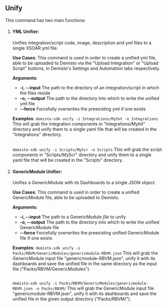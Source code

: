## Unify

This command has two main functions:

1. #### YML Unifier:

    Unifies integration/script code, image, description and yml files to a single XSOAR yml file.

    **Use Cases**:
    This command is used in order to create a unified yml file, able to be uploaded to Demisto via the
    "Upload Integration" or "Upload Script" buttons, in Demisto's Settings and Automation tabs respectively.

    **Arguments**:
    * **-i, --input**
      The path to the directory of an integration/script in which the files reside
    * **-o, --output**
      The path to the directory into which to write the unified yml file
    * **--force**
      Forcefully overwrites the preexisting yml if one exists

    **Examples**:
    `demisto-sdk unify -i Integrations/MyInt -o Integrations`
    This will grab the integration components in "Integrations/MyInt" directory and unify them to a single yaml file
    that will be created in the "Integrations" directory.
    <br/><br/>

    `demisto-sdk unify -i Scripts/MyScr -o Scripts`
    This will grab the script components in "Scripts/MyScr" directory and unify them to a single yaml file
    that will be created in the "Scripts" directory.

 2. #### GenericModule Unifier:

    Unifies a GenericModule with its Dashboards to a single JSON object.

    **Use Cases**:
    This command is used in order to create a unified GenericModule file, able to be uploaded to Demisto.

    **Arguments**:
    * **-i, --input**
      The path to a GenericModule *file* to unify
    * **-o, --output**
      The path to the directory into which to write the unified GenericModule file
    * **--force**
      Forcefully overwrites the preexisting unified GenericModule file if one exists

    **Examples**:
    `demisto-sdk unify -i Packs/RBVM/GenericModules/genericmodule-RBVM.json`
    This will grab the GenericModule input file "genericmodule-RBVM.json", unify it with its dashboards and save
    the unified file in the same directory as the input file ("Packs/RBVM/GenericModules").
    <br/><br/>

    `demisto-sdk unify -i Packs/RBVM/GenericModules/genericmodule-RBVM.json -o Packs/RBVM/`
    This will grab the GenericModule input file "genericmodule-RBVM.json", unify it with its dashboards and save
    the unified file in the given output directory ("Packs/RBVM/").
